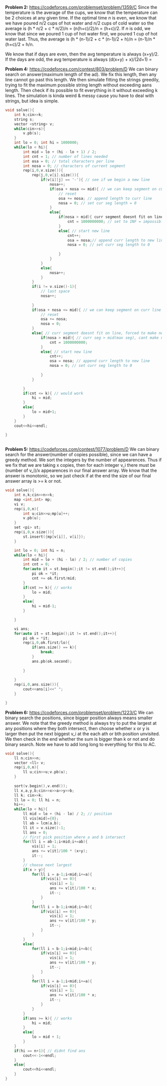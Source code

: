 **Problem 2:** https://codeforces.com/problemset/problem/1359/C
Since the temperature is the average of the cups, we know that the temperature can be 2 choices at any given time. If the optimal time $n$ is even, we know that we have poured n/2 cups of hot water and n/2 cups
of cold water so the average is (h * n/2 + c * n/2)/n = (n(h+c)/2)/n = (h+c)/2. If $n$ is odd, we know that since we poured 1 cup of hot water first, we poured 1 cup of hot water last. Thus, the average is
(h * (n-1)/2 + c * (n-1)/2 + h)/n = (n-1)/n * (h+c)/2 + h/n.

We know that if days are even, then the avg temperature is always (x+y)/2. If the days are odd, the avg temperature is always (d(x+y) + x)/(2d+1) = 


**Problem 4:** https://codeforces.com/contest/803/problem/D
We can binary search on answer(maximum length of the ad). We fix this length, then any line cannot go past this length. We then simulate fitting the strings greedily, trying to fit the maximum possible string length without exceeding aans length. Then check if its possible to fit everything in it without exceeding k lines. The simulation is kinda weird & messy cause you have to deal with strings, but idea is simple.

```cpp
void solve(){
    int k;cin>>k;
    string s;
    vector <string> v;
    while(cin>>s){
        v.pb(s);        
    }
    int lo = 0; int hi = 1000000;
    while(lo < hi){
        int mid = lo + (hi - lo + 1) / 2;
        int cnt = 1; // number of lines needed
        int osa = 0; // total characters per line
        int nosa = 0; // characters of current segment
        rep(i,0,v.size()){
            rep(j,0,v[i].size()){
                if(v[i][j] == '-'){ // see if we begin a new line
                    nosa++; 
                    if(osa + nosa <= mid){ // we can keep segment on curr line
                        // reset
                        osa += nosa; // append length to curr line
                        nosa = 0; // set cur seg length = 0
                    }
                    else{
                        if(nosa > mid){ curr segment doesnt fit on line, forced to make new line
                            cnt = 1000000000; // set to INF = impossible
                        }
                        else{ // start new line
                            cnt++;
                            osa = nosa;// append curr length to new line
                            nosa = 0; // set curr seg length to 0
                            
                        }
                    }
                }
                else{
                    nosa++;
                }
            }
            if(i != v.size()-1){
                // last space
                nosa++;
                
            }
            if(osa + nosa <= mid){ // we can keep segment on curr line
                // reset
                osa += nosa;
                nosa = 0;
            }
            else{ // curr segment doesnt fit on line, forced to make new line
                if(nosa > mid){ // curr seg > mid(max seg), cant make new line
                    cnt = 1000000000;
                }
                else{ // start new line
                    cnt++;
                    osa = nosa; // append curr length to new line
                    nosa = 0; // set curr seg length to 0
                   
                }
            }

        }
        if(cnt <= k){ // would work
            hi = mid;
        }
        else{
            lo = mid+1;
        }
    }
    cout<<hi<<endl;
    
}
    
```

**Problem 5:** https://codeforces.com/contest/1077/problem/D
We can binary search for the answer(number of copies possible), since we can have a greedy method. We sort the integers by the number of appearences. Thus if we fix that we are taking x copies, then for each integer v_i there must be (number of v_i)/x appearences in our final answer array. We know that the answer is monotonic, so we just check if at the end the size of our final answer array is >= k or not.
```cpp
void solve(){
    int n,k;cin>>n>>k;
    map <int,int> mp;
    vi v;
    rep(i,0,n){
        int u;cin>>u;mp[u]++;
        v.pb(u);
    }
    set <pi> st;
    rep(i,0,v.size()){
        st.insert({mp[v[i]], v[i]});
    }

    int lo = 0; int hi = n;
    while(lo < hi){
        int mid = lo + (hi - lo) / 2; // number of copies
        int cnt = 0;
        for(auto it = st.begin();it != st.end();it++){
            pi ok = *it;
            cnt += ok.first/mid;
        }
        if(cnt >= k){ // works
            lo = mid;
        }
        else{
            hi = mid-1;
        }

    }

    vi ans;
    for(auto it = st.begin();it != st.end();it++){
        pi ok = *it;
        rep(i,0,ok.first/lo){
            if(ans.size() == k){
                break;
            }
            ans.pb(ok.second);
            
        }
            
    }
    rep(i,0,ans.size()){
        cout<<ans[i]<<" ";
    }

}
```

**Problem 6:** https://codeforces.com/problemset/problem/1223/C
We can binary search the positions, since bigger position always means smaller answer. We note that the greedy method is always try to put the largest at any positions where they both intersect, then choose whether x or y is larger then put the next biggest v_i at the each ath or bth position unvisited. We then check in the end whether the sum is bigger than k or not and do binary search. Note we have to add long long to everything for this to AC.
```cpp
void solve(){
    ll n;cin>>n;
    vector <ll> v;
    rep(i,0,n){
        ll u;cin>>u;v.pb(u);
    }
    
    sort(v.begin(),v.end());
    ll x,a,y,b;cin>>x>>a>>y>>b;
    ll k; cin>>k;
    ll lo = 0; ll hi = n;
    hi++;
    while(lo < hi){
        ll mid = lo + (hi - lo) / 2; // position
        ll vis[mid]={0};
        ll ab = lcm(a,b);
        ll it = v.size()-1;
        ll ans = 0;
        // first pick position where a and b intersect
        for(ll i = ab-1;i<mid;i+=ab){
            vis[i] = 1;
            ans += v[it]/100 * (x+y);
            it--;
        }
        // choose next largest
        if(x > y){
            for(ll i = a-1;i<mid;i+=a){
                if(vis[i] == 0){
                    vis[i] = 1;
                    ans += v[it]/100 * x;
                    it--;
                }   
            }
            for(ll i = b-1;i<mid;i+=b){
                if(vis[i] == 0){
                    vis[i] = 1;
                    ans += v[it]/100 * y;
                    it--;
                }   
            }
        }
        else{
            for(ll i = b-1;i<mid;i+=b){
                if(vis[i] == 0){
                    vis[i] = 1;
                    ans += v[it]/100 * y;
                    it--;
                }   
            }
            for(ll i = a-1;i<mid;i+=a){
                if(vis[i] == 0){
                    vis[i] = 1;
                    ans += v[it]/100 * x;
                    it--;
                }   
            }
        }
        if(ans >= k){ // works
            hi = mid;
        }
        else{
            lo = mid + 1;
        }
    }
    if(hi == n+1){ // didnt find ans
        cout<<-1<<endl;
    }
    else{
        cout<<hi<<endl;
    }
}
```
